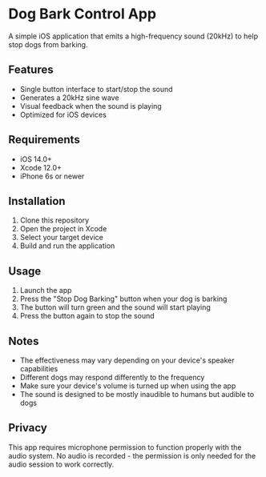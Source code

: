 # Dog Bark Control App

A simple iOS application that emits a high-frequency sound (20kHz) to help stop dogs from barking.

## Features

- Single button interface to start/stop the sound
- Generates a 20kHz sine wave
- Visual feedback when the sound is playing
- Optimized for iOS devices

## Requirements

- iOS 14.0+
- Xcode 12.0+
- iPhone 6s or newer

## Installation

1. Clone this repository
2. Open the project in Xcode
3. Select your target device
4. Build and run the application

## Usage

1. Launch the app
2. Press the "Stop Dog Barking" button when your dog is barking
3. The button will turn green and the sound will start playing
4. Press the button again to stop the sound

## Notes

- The effectiveness may vary depending on your device's speaker capabilities
- Different dogs may respond differently to the frequency
- Make sure your device's volume is turned up when using the app
- The sound is designed to be mostly inaudible to humans but audible to dogs

## Privacy

This app requires microphone permission to function properly with the audio system.
No audio is recorded - the permission is only needed for the audio session to work correctly.